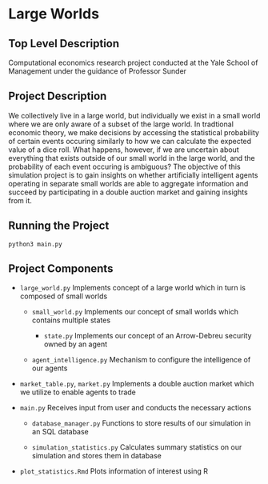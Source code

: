 # Large Worlds

## Top Level Description
Computational economics research project conducted at the Yale School of Management under the guidance of Professor Sunder

## Project Description
We collectively live in a large world, but individually we exist in a small world where we are only aware of a subset of the large world. In tradtional economic theory, we make decisions by accessing the statistical probability of certain events occuring similarly to how we can calculate the expected value of a dice roll. What happens, however, if we are uncertain about everything that exists outside of our small world in the large world, and the probability of each event occuring is ambiguous? The objective of this simulation project is to gain insights on whether artificially intelligent agents operating in separate small worlds are able to aggregate information and succeed by participating in a double auction market and gaining insights from it.

## Running the Project
```
python3 main.py
```

## Project Components

* `large_world.py` Implements concept of a large world which in turn is composed of small worlds

  * `small_world.py` Implements our concept of small worlds which contains multiple states

    * `state.py` Implements our concept of an Arrow-Debreu security owned by an agent

  * `agent_intelligence.py` Mechanism to configure the intelligence of our agents

* `market_table.py`, `market.py` Implements a double auction market which we utilize to enable agents to trade

* `main.py` Receives input from user and conducts the necessary actions

  * `database_manager.py` Functions to store results of our simulation in an SQL database

  * `simulation_statistics.py` Calculates summary statistics on our simulation and stores them in database

* `plot_statistics.Rmd` Plots information of interest using R
